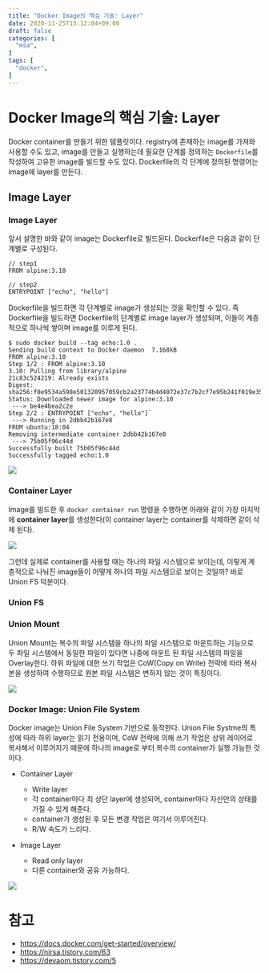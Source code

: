 ```yaml
---
title: "Docker Image의 핵심 기술: Layer"
date: 2020-11-25T15:12:04+09:00
draft: false
categories: [  
  "msa",
]
tags: [
  "docker",
]
---
```


# Docker Image의 핵심 기술: Layer

Docker container를 만들기 위한 템플릿이다. registry에 존재하는 image를 가져와 사용할 수도 있고, image를 만들고 실행하는데 필요한 단계를 정의하는 `Dockerfile`를 작성하여 고유한 image를 빌드할 수도 있다. Dockerfile의 각 단계에 정의된 명령어는 image에 layer를 만든다.

## Image Layer

### Image Layer

앞서 설명한 바와 같이 image는 Dockerfile로 빌드된다. Dockerfile은 다음과 같이 단계별로 구성된다.
```
// step1
FROM alpine:3.10

// step2
ENTRYPOINT ["echo", "hello"]
```

Dockerfile을 빌드하면 각 단계별로 image가 생성되는 것을 확인할 수 있다. 즉 Dockerfile을 빌드하면 Dockerfile의 단계별로 image layer가 생성되며, 이들이 계층적으로 하나씩 쌓이며 image를 이루게 된다.
```
$ sudo docker build --tag echo:1.0 .
Sending build context to Docker daemon  7.168kB
FROM alpine:3.10
Step 1/2 : FROM alpine:3.10
3.10: Pulling from library/alpine
21c83c524219: Already exists
Digest: sha256:f0e9534a598e501320957059cb2a23774b4d4072e37c7b2cf7e95b241f019e35
Status: Downloaded newer image for alpine:3.10
 ---> be4e4bea2c2e
Step 2/2 : ENTRYPOINT ["echo", "hello"]`
 ---> Running in 2dbb42b167e8
FROM ubuntu:18:04
Removing intermediate container 2dbb42b167e8
 ---> 75b05f96c44d
Successfully built 75b05f96c44d
Successfully tagged echo:1.0
```
![](/images/20201125_docker_image_layer/img-layer.png)

### Container Layer
Image를 빌드한 후 `docker container run` 명령을 수행하면 아래와 같이 가장 마지막에 **container layer**를 생성한다(이 container layer는 container를 삭제하면 같이 삭제 된다).

![](/images/20201125_docker_image_layer/container-layer.png)

그런데 실제로 container를 사용할 때는 하나의 파일 시스템으로 보이는데, 이렇게 계층적으로 나눠진 image들이 어떻게 하나의 파일 시스템으로 보이는 것일까? 바로 Union FS 덕분이다.

### Union FS

### Union Mount
Union Mount는 복수의 파일 시스템을 하나의 파일 시스템으로 마운트하는 기능으로 두 파일 시스템에서 동일한 파일이 있다면 나중에 마운트 된 파일 시스템의 파일을 Overlay한다. 하위 파일에 대한 쓰기 작업은 CoW(Copy on Write) 전략에  따라 복사본을 생성하여 수행하므로 원본 파일 시스템은 변하지 않는 것이 특징이다.

![](/images/20201125_docker_image_layer/unionfs.png)


### Docker Image: Union File System 
Docker image는 Union File System 기반으로 동작한다. Union File Systme의 특성에 따라 하위 layer는 읽기 전용이며, CoW 전략에 의해 쓰기 작업은 상위 레이어로 복사해서 이루어지기 때문에 하나의 image로 부터 복수의 container가 실행 가능한 것이다.

* Container Layer
    - Write layer
    - 각 container마다 최 상단 layer에 생성되어, container마다 자신만의 상태를 가질 수 있게 해준다.
    - container가 생성된 후 모든 변경 작업은 여기서 이루어진다.
    - R/W 속도가 느리다.

* Image Layer
    - Read only layer
    - 다른 container와 공유 가능하다.

![](/images/20201125_docker_image_layer/layers.jpeg)

# 참고
* https://docs.docker.com/get-started/overview/
* https://nirsa.tistory.com/63
* https://devaom.tistory.com/5
